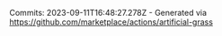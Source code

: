 Commits: 2023-09-11T16:48:27.278Z - Generated via https://github.com/marketplace/actions/artificial-grass
<br>
